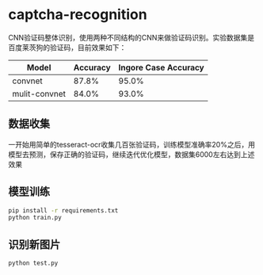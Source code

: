 # captcha-recognition

CNN验证码整体识别，使用两种不同结构的CNN来做验证码识别。实验数据集是百度莱茨狗的验证码，目前效果如下：

|Model|Accuracy|Ingore Case Accuracy|
|----|----|----|
|convnet|87.8%|95.0%|
|mulit-convnet|84.0%|93.0%|

## 数据收集

一开始用简单的tesseract-ocr收集几百张验证码，训练模型准确率20%之后，用模型去预测，保存正确的验证码，继续迭代优化模型，数据集6000左右达到上述效果

## 模型训练

```bash
pip install -r requirements.txt
python train.py
```

## 识别新图片

```bash
python test.py
```
